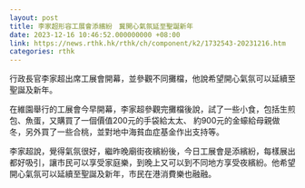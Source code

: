 ```yaml
---
layout: post
title: 李家超形容工展會添繽紛　冀開心氣氛延至聖誕新年
date: 2023-12-16 10:46:52.000000000 +08:00
link: https://news.rthk.hk/rthk/ch/component/k2/1732543-20231216.htm
categories: rthk
---
```


行政長官李家超出席工展會開幕，並參觀不同攤檔，他說希望開心氣氛可以延續至聖誕及新年。

在維園舉行的工展會今早開幕，李家超參觀完攤檔後說，試了一些小食，包括生煎包、魚蛋，又購買了一個價值200元的手袋給太太、 約900元的金蠔給母親做冬，另外買了一些合桃，並對地中海貧血症基金作出支持等。 

李家超說，覺得氣氛很好，繼昨晚廟街夜繽紛後，今日工展會是添繽紛，每樣展出都好吸引，讓市民可以享受家庭樂，到晚上又可以到不同地方享受夜繽紛。他希望開心氣氛可以延續至聖誕及新年，市民在港消費樂也融融。
